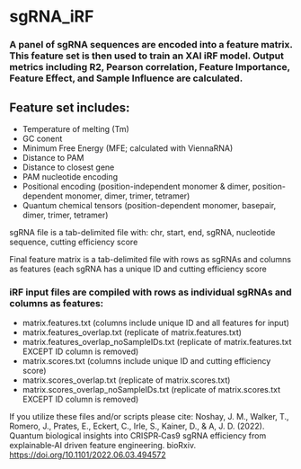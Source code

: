 # sgRNA_iRF
### A panel of sgRNA sequences are encoded into a feature matrix. This feature set is then used to train an XAI iRF model.  Output metrics including R2, Pearson correlation, Feature Importance, Feature Effect, and Sample Influence are calculated.

## Feature set includes:
- Temperature of melting (Tm)
- GC conent
- Minimum Free Energy (MFE; calculated with ViennaRNA)
- Distance to PAM
- Distance to closest gene
- PAM nucleotide encoding
- Positional encoding (position-independent monomer & dimer, position-dependent monomer, dimer, trimer, tetramer)
- Quantum chemical tensors (position-dependent monomer, basepair, dimer, trimer, tetramer)

sgRNA file is a tab-delimited file with: chr, start, end, sgRNA, nucleotide sequence, cutting efficiency score

Final feature matrix is a tab-delimited file with rows as sgRNAs and columns as features (each sgRNA has a unique ID and cutting efficiency score

### iRF input files are compiled with rows as individual sgRNAs and columns as features:
- matrix.features.txt (columns include unique ID and all features for input)
- matrix.features_overlap.txt (replicate of matrix.features.txt)
- matrix.features_overlap_noSampleIDs.txt (replicate of matrix.features.txt EXCEPT ID column is removed)
- matrix.scores.txt (columns include unique ID and cutting efficiency score)
- matrix.scores_overlap.txt (replicate of matrix.scores.txt)
- matrix.scores_overlap_noSampleIDs.txt (replicate of matrix.scores.txt EXCEPT ID column is removed)

If you utilize these files and/or scripts please cite:
Noshay, J. M., Walker, T., Romero, J., Prates, E., Eckert, C., Irle, S., Kainer, D., & A, J. D. (2022). Quantum biological insights into CRISPR‑Cas9 sgRNA efficiency from explainable‑AI driven feature engineering. bioRxiv. https://doi.org/10.1101/2022.06.03.494572

